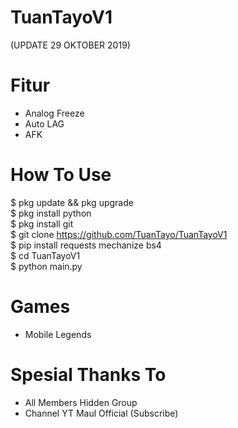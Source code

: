 # TuanTayoV1
(UPDATE 29 OKTOBER 2019)

# Fitur
- Analog Freeze
- Auto LAG
- AFK

# How To Use
$ pkg update && pkg upgrade<br>
$ pkg install python<br>
$ pkg install git<br>
$ git clone https://github.com/TuanTayo/TuanTayoV1<br>
$ pip install requests mechanize bs4<br>
$ cd TuanTayoV1<br>
$ python main.py

# Games
- Mobile Legends

# Spesial Thanks To
- All Members Hidden Group
- Channel YT Maul Official (Subscribe)
